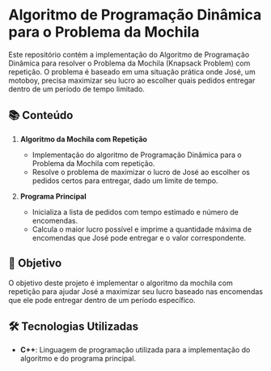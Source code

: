 # Algoritmo de Programação Dinâmica para o Problema da Mochila

Este repositório contém a implementação do Algoritmo de Programação Dinâmica para resolver o Problema da Mochila (Knapsack Problem) com repetição. O problema é baseado em uma situação prática onde José, um motoboy, precisa maximizar seu lucro ao escolher quais pedidos entregar dentro de um período de tempo limitado.

## 📚 Conteúdo

1. **Algoritmo da Mochila com Repetição**
   - Implementação do algoritmo de Programação Dinâmica para o Problema da Mochila com repetição.
   - Resolve o problema de maximizar o lucro de José ao escolher os pedidos certos para entregar, dado um limite de tempo.

2. **Programa Principal**
   - Inicializa a lista de pedidos com tempo estimado e número de encomendas.
   - Calcula o maior lucro possível e imprime a quantidade máxima de encomendas que José pode entregar e o valor correspondente.

## 🚀 Objetivo

O objetivo deste projeto é implementar o algoritmo da mochila com repetição para ajudar José a maximizar seu lucro baseado nas encomendas que ele pode entregar dentro de um período específico.

## 🛠 Tecnologias Utilizadas

- **C++**: Linguagem de programação utilizada para a implementação do algoritmo e do programa principal.
